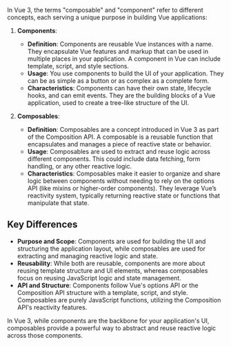 In Vue 3, the terms "composable" and "component" refer to different concepts, each serving a unique purpose in building Vue applications:

1. **Components**:
   - **Definition**: Components are reusable Vue instances with a name. They encapsulate Vue features and markup that can be used in multiple places in your application. A component in Vue can include template, script, and style sections.
   - **Usage**: You use components to build the UI of your application. They can be as simple as a button or as complex as a complete form.
   - **Characteristics**: Components can have their own state, lifecycle hooks, and can emit events. They are the building blocks of a Vue application, used to create a tree-like structure of the UI.

2. **Composables**:
   - **Definition**: Composables are a concept introduced in Vue 3 as part of the Composition API. A composable is a reusable function that encapsulates and manages a piece of reactive state or behavior. 
   - **Usage**: Composables are used to extract and reuse logic across different components. This could include data fetching, form handling, or any other reactive logic.
   - **Characteristics**: Composables make it easier to organize and share logic between components without needing to rely on the options API (like mixins or higher-order components). They leverage Vue’s reactivity system, typically returning reactive state or functions that manipulate that state.

## Key Differences

- **Purpose and Scope**: Components are used for building the UI and structuring the application layout, while composables are used for extracting and managing reactive logic and state.
- **Reusability**: While both are reusable, components are more about reusing template structure and UI elements, whereas composables focus on reusing JavaScript logic and state management.
- **API and Structure**: Components follow Vue's options API or the Composition API structure with a template, script, and style. Composables are purely JavaScript functions, utilizing the Composition API's reactivity features.

In Vue 3, while components are the backbone for your application's UI, composables provide a powerful way to abstract and reuse reactive logic across those components.